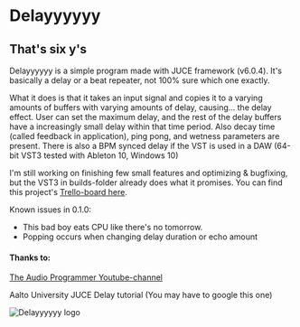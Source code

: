 # Delayyyyyy
## That's six y's

Delayyyyyy is a simple program made with JUCE framework (v6.0.4). It's basically a delay or a beat repeater, not 100% sure which one exactly.

What it does is that it takes an input signal and copies it to a varying amounts of buffers with varying amounts of delay, causing... the delay effect. User can set the maximum delay, and the rest of the delay buffers have a increasingly small delay within that time period. Also decay time (called feedback in application), ping pong, and wetness parameters are present. There is also a BPM synced delay if the VST is used in a DAW (64-bit VST3 tested with Ableton 10, Windows 10)

I'm still working on finishing few small features and optimizing & bugfixing, but the VST3 in builds-folder already does what it promises. You can find this project's [Trello-board here](https://trello.com/b/uUka0QdN/delayyyyyy).

Known issues in 0.1.0:
- This bad boy eats CPU like there's no tomorrow.
- Popping occurs when changing delay duration or echo amount

#### Thanks to:

[The Audio Programmer Youtube-channel](https://www.youtube.com/channel/UCpKb02FsH4WH4X_2xhIoJ1A)

Aalto University JUCE Delay tutorial (You may have to google this one)

![Delayyyyyy logo](https://ejaaskel.dev/wp-content/uploads/2021/10/delayyyyyy.jpg "Who names their stuff like this?")

